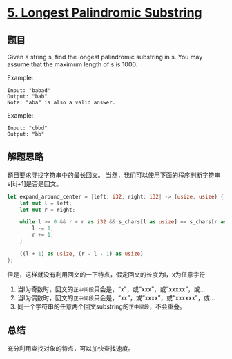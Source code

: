 # [5. Longest Palindromic Substring](https://leetcode.com/problems/longest-palindromic-substring/)

## 题目
Given a string s, find the longest palindromic substring in s. You may assume that the maximum length of s is 1000.

Example:
```
Input: "babad"
Output: "bab"
Note: "aba" is also a valid answer.
```
Example:
```
Input: "cbbd"
Output: "bb"
```
## 解题思路
题目要求寻找字符串中的最长回文。
当然，我们可以使用下面的程序判断字符串s[i:j+1]是否是回文。
```rust
let expand_around_center = |left: i32, right: i32| -> (usize, usize) {
    let mut l = left;
    let mut r = right;

    while l >= 0 && r < n as i32 && s_chars[l as usize] == s_chars[r as usize] {
        l -= 1;
        r += 1;
    }

    ((l + 1) as usize, (r - l - 1) as usize)
};
```
但是，这样就没有利用回文的一下特点，假定回文的长度为l，x为任意字符
1. 当l为奇数时，回文的`正中间段`只会是，“x”，或“xxx”，或“xxxxx”，或...
1. 当l为偶数时，回文的`正中间段`只会是，“xx”，或“xxxx”，或“xxxxxx”，或...
1. 同一个字符串的任意两个回文substring的`正中间段`，不会重叠。

## 总结
充分利用查找对象的特点，可以加快查找速度。
